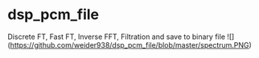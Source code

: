 # dsp_pcm_file
 Discrete FT, Fast FT, Inverse FFT, Filtration and save to binary file
![] (https://github.com/weider938/dsp_pcm_file/blob/master/spectrum.PNG)

